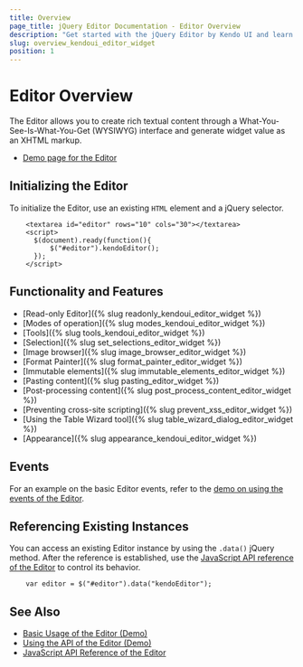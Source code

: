 ```yaml
---
title: Overview
page_title: jQuery Editor Documentation - Editor Overview
description: "Get started with the jQuery Editor by Kendo UI and learn how to create, initialize, and enable the widget."
slug: overview_kendoui_editor_widget
position: 1
---
```


# Editor Overview

The Editor allows you to create rich textual content through a What-You-See-Is-What-You-Get (WYSIWYG) interface and generate widget value as an XHTML markup.

* [Demo page for the Editor](https://demos.telerik.com/kendo-ui/editor/index)

## Initializing the Editor

To initialize the Editor, use an existing `HTML` element and a jQuery selector.
```dojo
    <textarea id="editor" rows="10" cols="30"></textarea>
    <script>
      $(document).ready(function(){
          $("#editor").kendoEditor();
      });
    </script>
```

## Functionality and Features

* [Read-only Editor]({% slug readonly_kendoui_editor_widget %})
* [Modes of operation]({% slug modes_kendoui_editor_widget %})
* [Tools]({% slug tools_kendoui_editor_widget %})
* [Selection]({% slug set_selections_editor_widget %})
* [Image browser]({% slug image_browser_editor_widget %})
* [Format Painter]({% slug format_painter_editor_widget %})
* [Immutable elements]({% slug immutable_elements_editor_widget %})
* [Pasting content]({% slug pasting_editor_widget %})
* [Post-processing content]({% slug post_process_content_editor_widget %})
* [Preventing cross-site scripting]({% slug prevent_xss_editor_widget %})
* [Using the Table Wizard tool]({% slug table_wizard_dialog_editor_widget %})
* [Appearance]({% slug appearance_kendoui_editor_widget %})

## Events

For an example on the basic Editor events, refer to the [demo on using the events of the Editor](https://demos.telerik.com/kendo-ui/editor/events).

## Referencing Existing Instances

You can access an existing Editor instance by using the `.data()` jQuery method. After the reference is established, use the [JavaScript API reference of the Editor](/api/javascript/ui/editor) to control its behavior.

```
    var editor = $("#editor").data("kendoEditor");
```

## See Also

* [Basic Usage of the Editor (Demo)](https://demos.telerik.com/kendo-ui/editor/index)
* [Using the API of the Editor (Demo)](https://demos.telerik.com/kendo-ui/editor/api)
* [JavaScript API Reference of the Editor](/api/javascript/ui/editor)
